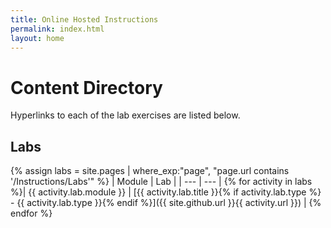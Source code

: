 ```yaml
---
title: Online Hosted Instructions
permalink: index.html
layout: home
---
```


# Content Directory

Hyperlinks to each of the lab exercises are listed below.

## Labs

{% assign labs = site.pages | where_exp:"page", "page.url contains '/Instructions/Labs'" %}
| Module | Lab |
| --- | --- |
{% for activity in labs  %}| {{ activity.lab.module }} | [{{ activity.lab.title }}{% if activity.lab.type %} - {{ activity.lab.type }}{% endif %}]({{ site.github.url }}{{ activity.url }}) |
{% endfor %}

<!-- ## Demos

{% assign demos = site.pages | where_exp:"page", "page.url contains '/Instructions/Demos'" %}
| Module | Demo |
| --- | --- |
{% for activity in demos  %}| {{ activity.lab.module }} | [{{ activity.demo.title }}{% if activity.demo.type %} - {{ activity.demo.type }}{% endif %}]({{ site.github.url }}{{ activity.url }}) |
{% endfor %} -->

